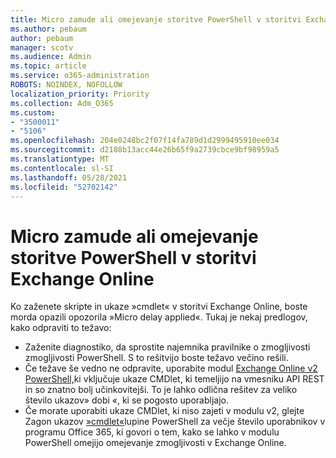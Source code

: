 ```yaml
---
title: Micro zamude ali omejevanje storitve PowerShell v storitvi Exchange Online
ms.author: pebaum
author: pebaum
manager: scotv
ms.audience: Admin
ms.topic: article
ms.service: o365-administration
ROBOTS: NOINDEX, NOFOLLOW
localization_priority: Priority
ms.collection: Adm_O365
ms.custom:
- "3500011"
- "5106"
ms.openlocfilehash: 204e0248bc2f07f14fa789d1d2999495910ee034
ms.sourcegitcommit: d2108b13acc44e26b65f9a2739cbce9bf98959a5
ms.translationtype: MT
ms.contentlocale: sl-SI
ms.lasthandoff: 05/28/2021
ms.locfileid: "52702142"
---
```

# <a name="micro-delays-or-throttling-in-exchange-online-powershell"></a>Micro zamude ali omejevanje storitve PowerShell v storitvi Exchange Online

Ko zaženete skripte in ukaze »cmdlet« v storitvi Exchange Online, boste morda opazili opozorila »Micro delay applied«. Tukaj je nekaj predlogov, kako odpraviti to težavo:

- Zaženite diagnostiko, da sprostite najemnika pravilnike o zmogljivosti zmogljivosti PowerShell. S to rešitvijo boste težavo večino rešili.
- Če težave še vedno ne odpravite, uporabite modul [Exchange Online v2 PowerShell,](/powershell/exchange/exchange-online/exchange-online-powershell-v2/exchange-online-powershell-v2?view=exchange-ps&preserve-view=true)ki vključuje ukaze CMDlet, ki temeljijo na vmesniku API REST in so znatno bolj učinkovitejši. To je lahko odlična rešitev za veliko število ukazov» dobi «, ki se pogosto uporabljajo.
- Če morate uporabiti ukaze CMDlet, ki niso zajeti v modulu v2, glejte Zagon ukazov [»cmdlet«](https://techcommunity.microsoft.com/t5/exchange-team-blog/updated-running-powershell-cmdlets-for-large-numbers-of-users-in/ba-p/1000628#)lupine PowerShell za večje število uporabnikov v programu Office 365, ki govori o tem, kako se lahko v modulu PowerShell omejijo omejevanje zmogljivosti v Exchange Online.
